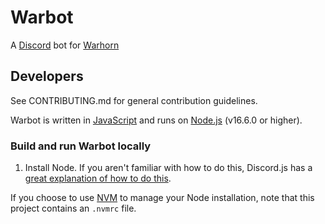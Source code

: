 # Warbot

A [Discord](https://discord.com/) bot for [Warhorn](https://warhorn.net)

## Developers

See CONTRIBUTING.md for general contribution guidelines.

Warbot is written in [JavaScript](https://developer.mozilla.org/en-US/docs/Web/JavaScript) and runs on [Node.js](https://nodejs.org/) (v16.6.0 or higher).

### Build and run Warbot locally

1. Install Node. If you aren't familiar with how to do this, Discord.js has a [great explanation of how to do this](https://discordjs.guide/preparations/#installing-node-js).

If you choose to use [NVM](https://github.com/nvm-sh/nvm) to manage your Node installation, note that this project contains an `.nvmrc` file.
